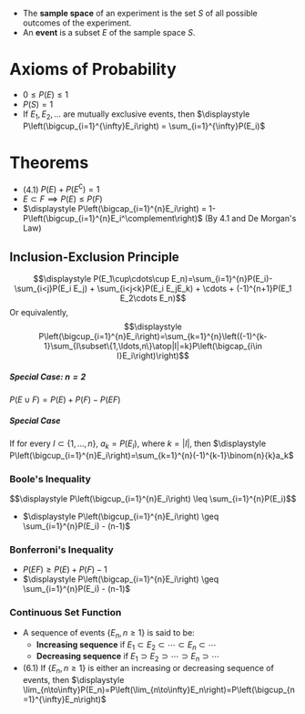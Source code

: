 
- The **sample space** of an experiment is the set $S$ of all possible outcomes of the experiment.
- An **event** is a subset $E$ of the sample space $S$.

# Axioms of Probability

- $0\leq P(E) \leq 1$
- $P(S) = 1$
- If $E_1, E_2, \ldots$ are mutually exclusive events, then $\displaystyle P\left(\bigcup_{i=1}^{\infty}E_i\right) = \sum_{i=1}^{\infty}P(E_i)$

# Theorems

- (4.1) $P(E)+P(E^\complement) = 1$
- $E\subset F \implies P(E) \leq P(F)$
- $\displaystyle P\left(\bigcap_{i=1}^{n}E_i\right) = 1-P\left(\bigcup_{i=1}^{n}E_i^\complement\right)$ (By 4.1 and De Morgan's Law)
 


## Inclusion-Exclusion Principle
$$\displaystyle P(E_1\cup\cdots\cup E_n)=\sum_{i=1}^{n}P(E_i)-\sum_{i<j}P(E_i E_j) + \sum_{i<j<k}P(E_i E_jE_k) + \cdots + (-1)^{n+1}P(E_1 E_2\cdots E_n)$$
Or equivalently,
$$\displaystyle P\left(\bigcup_{i=1}^{n}E_i\right)=\sum_{k=1}^{n}\left((-1)^{k-1}\sum_{I\subset\{1,\ldots,n\}\atop|I|=k}P\left(\bigcap_{i\in I}E_i\right)\right)$$
##### Special Case: $n=2$

$P(E\cup F) = P(E) + P(F) - P(EF)$
##### Special Case 
If for every $I\subset\{1,\ldots,n\}$, $\displaystyle a_k=P(E_I)$, where $k=|I|$, then $\displaystyle P\left(\bigcup_{i=1}^{n}E_i\right)=\sum_{k=1}^{n}(-1)^{k-1}\binom{n}{k}a_k$
### Boole's Inequality
$$\displaystyle P\left(\bigcup_{i=1}^{n}E_i\right) \leq \sum_{i=1}^{n}P(E_i)$$ 


- $\displaystyle P\left(\bigcup_{i=1}^{n}E_i\right) \geq \sum_{i=1}^{n}P(E_i) - (n-1)$


### Bonferroni's Inequality

- $P(EF) \geq P(E) + P(F) - 1$
- $\displaystyle P\left(\bigcap_{i=1}^{n}E_i\right) \geq \sum_{i=1}^{n}P(E_i) - (n-1)$


### Continuous Set Function

- A sequence of events $\{E_n,n\geq 1\}$ is said to be:
	- **Increasing sequence** if $E_1\subset E_2\subset\cdots\subset E_n\subset\cdots$
	- **Decreasing sequence** if $E_1\supset E_2\supset\cdots\supset E_n\supset\cdots$
- (6.1) If $\{E_n,n\geq 1\}$ is either an increasing or decreasing sequence of events, then $\displaystyle \lim_{n\to\infty}P(E_n)=P\left(\lim_{n\to\infty}E_n\right)=P\left(\bigcup_{n=1}^{\infty}E_n\right)$


 